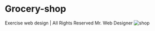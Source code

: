 # Grocery-shop
Exercise web design | All Rights Reserved Mr. Web Designer
![shop](https://user-images.githubusercontent.com/79926824/119274369-db04fa80-bc0f-11eb-83a5-640ae83db0ff.png)
